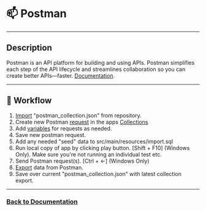 # 📫 Postman 

---  

## Description





Postman is an API platform for building and using APIs. Postman simplifies each step of the API lifecycle and streamlines collaboration so you can create better APIs—faster.
[Documentation](https://www.postman.com/product/what-is-postman/).

---

## 🔄 Workflow
1. [Import](https://learning.postman.com/docs/getting-started/importing-and-exporting/importing-data/) "postman_collection.json" from repository.
2. Create new Postman [request](https://learning.postman.com/docs/getting-started/first-steps/sending-the-first-request/) in the apps [Collections](https://learning.postman.com/docs/collections/using-collections/)
3. Add [variables](https://learning.postman.com/docs/sending-requests/variables/variables/) for requests as needed.
4. Save new postman request.
5. Add any needed "seed" data to src/main/resources/import.sql
6. Run local copy of app by clicking play button. [Shift + F10] (Windows Only). Make sure you're not running an individual test etc.
7. Send Postman request(s). [Ctrl + <-] (Windows Only)
8. [Export](https://learning.postman.com/docs/getting-started/importing-and-exporting/exporting-data/) data from Postman.
9. Save over current "postman_collection.json" with latest collection export.
___

### [Back to Documentation](../README.md)

